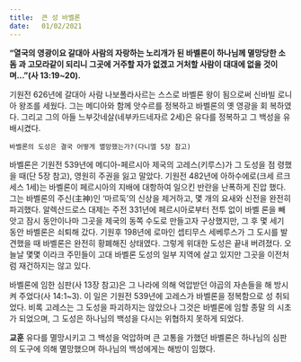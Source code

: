 ```yaml
---
title:  큰 성 바벨론
date:   01/02/2021
---
```


**“열국의 영광이요 갈대아 사람의 자랑하는 노리개가 된 바벨론이 하나님께 멸망당한 소돔 과 고모라같이 되리니 그곳에 거주할 자가 없겠고 거처할 사람이 대대에 없을 것이며...”(사 13:19~20).**

기원전 626년에 갈대아 사람 나보폴라사르는 스스로 바벨론 왕이 됨으로써 신바빌 로니아 왕조를 세웠다. 그는 메디아와 함께 앗수르를 정복하고 바벨론의 옛 영광을 회 복하였다. 그리고 그의 아들 느부갓네살(네부카드네자르 2세)은 유다를 정복하고 그 백성을 유배시켰다.

`바벨론의 도성은 결국 어떻게 멸망했는가?(다니엘 5장 참고)`

바벨론은 기원전 539년에 메디아-페르시아 제국의 고레스(키루스)가 그 도성을 점 령했을 때(단 5장 참고), 영원히 주권을 잃고 말았다. 기원전 482년에 아하수에로(크세 르크세스 1세)는 바벨론이 페르시아의 지배에 대항하여 일으킨 반란을 난폭하게 진압 했다. 그는 바벨론의 주신(主神)인 ‘마르둑’의 신상을 제거하고, 몇 개의 요새와 신전을 완전히 파괴했다. 알렉산드로스 대제는 주전 331년에 페르시아로부터 전투 없이 바벨 론을 빼앗고 잠시 동안이나마 그곳을 제국의 동쪽 수도로 만들고자 구상했지만, 그 후 몇 세기 동안 바벨론은 쇠퇴해 갔다. 기원후 198년에 로마인 셉티무스 세베루스가 그 도시를 발견했을 때 바벨론은 완전히 황폐해진 상태였다. 그렇게 위대한 도성은 끝내 버려졌다. 오늘날 몇몇 이라크 주민들이 고대 바벨론 도성의 일부 지역에 살고 있지만 그곳을 이전처럼 재건하지는 않고 있다.

바벨론에 임한 심판(사 13장 참고)은 그 나라에 의해 억압받던 야곱의 자손들을 해 방시켜 주었다(사 14:1~3). 이 일은 기원전 539년에 고레스가 바벨론을 정복함으로 성 취되었다. 비록 고레스는 그 도성을 파괴하지는 않았으나 그것은 바벨론에 임할 종말 의 시초가 되었으며, 그 도성은 하나님의 백성을 다시는 위협하지 못하게 되었다.

**교훈** 유다를 멸망시키고 그 백성을 억압하며 큰 고통을 가했던 바벨론은 하나님의 심판의 도구에 의해 멸망했으며 하나님의 백성에게는 해방이 임했다.